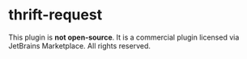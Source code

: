 # thrift-request

This plugin is **not open-source**. It is a commercial plugin licensed via JetBrains Marketplace. All rights reserved.
